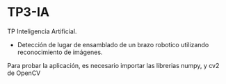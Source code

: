 # TP3-IA

TP Inteligencia Artificial.

  - Detección de lugar de ensamblado de un brazo robotico utilizando reconocimiento de imágenes.

Para probar la aplicación, es necesario importar las librerias numpy, y cv2 de OpenCV
